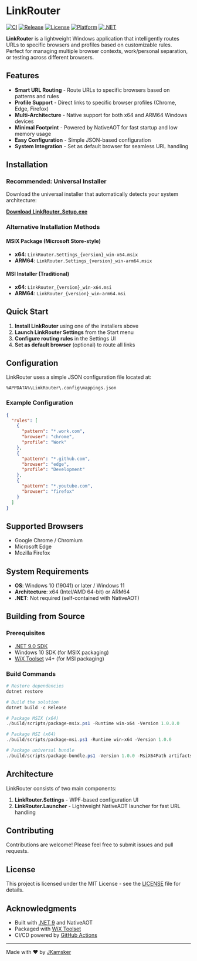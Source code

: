 # LinkRouter

[![CI](https://github.com/JKamsker/LinkRouter/actions/workflows/ci.yml/badge.svg)](https://github.com/JKamsker/LinkRouter/actions/workflows/ci.yml)
[![Release](https://img.shields.io/github/v/release/JKamsker/LinkRouter?include_prereleases)](https://github.com/JKamsker/LinkRouter/releases/latest)
[![License](https://img.shields.io/github/license/JKamsker/LinkRouter)](LICENSE)
[![Platform](https://img.shields.io/badge/platform-Windows-blue)]()
[![.NET](https://img.shields.io/badge/.NET-9.0-purple)](https://dotnet.microsoft.com/)

**LinkRouter** is a lightweight Windows application that intelligently routes URLs to specific browsers and profiles based on customizable rules. Perfect for managing multiple browser contexts, work/personal separation, or testing across different browsers.

## Features

- **Smart URL Routing** - Route URLs to specific browsers based on patterns and rules
- **Profile Support** - Direct links to specific browser profiles (Chrome, Edge, Firefox)
- **Multi-Architecture** - Native support for both x64 and ARM64 Windows devices
- **Minimal Footprint** - Powered by NativeAOT for fast startup and low memory usage
- **Easy Configuration** - Simple JSON-based configuration
- **System Integration** - Set as default browser for seamless URL handling

## Installation

### Recommended: Universal Installer

Download the universal installer that automatically detects your system architecture:

**[Download LinkRouter_Setup.exe](https://github.com/JKamsker/LinkRouter/releases/latest)**

### Alternative Installation Methods

#### MSIX Package (Microsoft Store-style)
- **x64**: `LinkRouter.Settings_{version}_win-x64.msix`
- **ARM64**: `LinkRouter.Settings_{version}_win-arm64.msix`

#### MSI Installer (Traditional)
- **x64**: `LinkRouter_{version}_win-x64.msi`
- **ARM64**: `LinkRouter_{version}_win-arm64.msi`

## Quick Start

1. **Install LinkRouter** using one of the installers above
2. **Launch LinkRouter Settings** from the Start menu
3. **Configure routing rules** in the Settings UI
4. **Set as default browser** (optional) to route all links

## Configuration

LinkRouter uses a simple JSON configuration file located at:
```
%APPDATA%\LinkRouter\.config\mappings.json
```

### Example Configuration

```json
{
  "rules": [
    {
      "pattern": "*.work.com",
      "browser": "chrome",
      "profile": "Work"
    },
    {
      "pattern": "*.github.com",
      "browser": "edge",
      "profile": "Development"
    },
    {
      "pattern": "*.youtube.com",
      "browser": "firefox"
    }
  ]
}
```

## Supported Browsers

- Google Chrome / Chromium
- Microsoft Edge
- Mozilla Firefox

## System Requirements

- **OS**: Windows 10 (19041) or later / Windows 11
- **Architecture**: x64 (Intel/AMD 64-bit) or ARM64
- **.NET**: Not required (self-contained with NativeAOT)

## Building from Source

### Prerequisites

- [.NET 9.0 SDK](https://dotnet.microsoft.com/download/dotnet/9.0)
- Windows 10 SDK (for MSIX packaging)
- [WiX Toolset](https://wixtoolset.org/) v4+ (for MSI packaging)

### Build Commands

```powershell
# Restore dependencies
dotnet restore

# Build the solution
dotnet build -c Release

# Package MSIX (x64)
./build/scripts/package-msix.ps1 -Runtime win-x64 -Version 1.0.0.0

# Package MSI (x64)
./build/scripts/package-msi.ps1 -Runtime win-x64 -Version 1.0.0

# Package universal bundle
./build/scripts/package-bundle.ps1 -Version 1.0.0 -MsiX64Path artifacts/msi/LinkRouter_1.0.0_win-x64.msi -MsiArm64Path artifacts/msi/LinkRouter_1.0.0_win-arm64.msi
```

## Architecture

LinkRouter consists of two main components:

1. **LinkRouter.Settings** - WPF-based configuration UI
2. **LinkRouter.Launcher** - Lightweight NativeAOT launcher for fast URL handling

## Contributing

Contributions are welcome! Please feel free to submit issues and pull requests.

## License

This project is licensed under the MIT License - see the [LICENSE](LICENSE) file for details.

## Acknowledgments

- Built with [.NET 9](https://dotnet.microsoft.com/) and NativeAOT
- Packaged with [WiX Toolset](https://wixtoolset.org/)
- CI/CD powered by [GitHub Actions](https://github.com/features/actions)

---

Made with ❤️ by [JKamsker](https://github.com/JKamsker)
